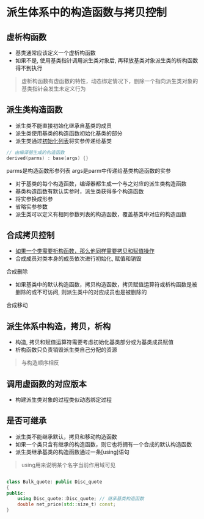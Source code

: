 # 派生体系中的构造函数与拷贝控制

## 虚析构函数

- 基类通常应该定义一个虚析构函数
- 如果不是, 使用基类指针调用派生类对象后, 再释放基类对象派生类的析构函数得不到执行

 > 虚析构函数有虚函数的特性，动态绑定情况下，删除一个指向派生类对象的基类指针会发生未定义行为

## 派生类构造函数

- 派生类不能直接初始化继承自基类的成员
- 派生类使用基类的构造函数初始化基类的部分
- 派生类通过[初始化列表](c++_Class_Constructor.md)将实参传递给基类

```c++
// 由编译器生成的构造函数
derived(parms) : base(args) {}
```

parms是构造函数形参列表
args是parm中传递给基类构造函数的实参

- 对于基类的每个构造函数，编译器都生成一个与之对应的派生类构造函数
- 基类构造函数有默认实参时，派生类获得多个构造函数
 - 将实参换成形参
 - 省略实参参数
- 派生类可以定义有相同参数列表的构造函数，覆盖基类中对应的构造函数


## 合成拷贝控制

- [如果一个类需要析构函数，那么他同样需要拷贝和赋值操作](c++_三五法则.md)
- 合成成员对类本身的成员依次进行初始化, 赋值和销毁

合成删除

 - 如果基类中的默认构造函数，拷贝构造函数，拷贝赋值运算符或析构函数是被删除的或不可访问, 则派生类中的对应成员也是被删除的

合成移动

## 派生体系中构造，拷贝，析构

- 构造, 拷贝和赋值运算符需要考虑初始化基类部分或为基类成员赋值
- 析构函数只负责销毁派生类自己分配的资源

> 与构造顺序相反 

## 调用虚函数的对应版本

- 构建派生类对象的过程类似动态绑定过程

## 是否可继承

- 派生类不能继承默认，拷贝和移动构造函数
- 如果一个类只含有继承的构造函数，则它也将拥有一个合成的默认构造函数
- 派生类继承基类的构造函数通过一条[using]语句

> using用来说明某个名字当前作用域可见

```c++

class Bulk_quote: public Disc_quote 
{
public:
    using Disc_quote::Disc_quote; // 继承基类构造函数
    double net_price(std::size_t) const;
}

```